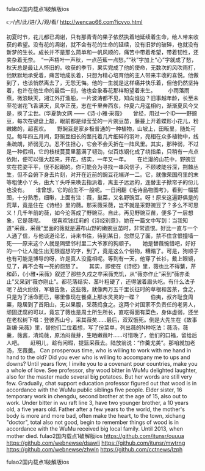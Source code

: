 
fulao2国内载点1破解版ios




👉/点/此/进/入/观/看/ http://wencao66.com?icvvo.html




初夏时节，花儿都已凋谢，只有那青青的果子依然执着地延续着生命，给人带来收获的希望。没有花的凋谢，就不会有花的生命的延续，没有旧梦的破碎，也就没有新梦的生长。成长并不是那么简单和一帆风顺的，痛苦中带着希望，带着韧性，还夹杂着无奈。　“一声梧叶一声秋，一点芭蕉一点愁。”“秋”字加上“心”字就成了愁，秋天总是最让人怀旧的。收获的季节，果实完成了他的使命，无数次的风吹雨打，他默默地承受着，痛苦地成长着，只想为精心培育他的主人带来丰收的喜悦。他做到了，也该悄然离去了，无怨无悔。他的一生就是这样痛并快乐着，但他仍然坚持着，也许在他生命的最后一刻，他也会象春花那样盼望着来生。
　　小雨落雨燕，微浪映天，湘江外打渔船，一片波涛都不见，知向谁边？旧事越年龄，长至未至花谢花飞香满天，风华正茂，志在千里奔西东，仲夏六月遥相约，渐渐夏风今又是，换了尘世。(华夏韵文网
——《诗·小雅·采薇》　　曾经，用过一个ID——野豌豆，每次在键盘上敲，眼前都是绿莹莹的一片豌豆苗，藤蔓上开着蝶形小花儿，粉嫩嫩的，超喜欢。　　野豌豆是家乡极普通的一种植物，山坡上，田畈里，随处可见。每年四五月间，野豌豆细长的茎托着几片细碎的羽叶，亮相在众多植物中，线条疏朗，娇弱无力。忍不住担心，它会不会夭折在一阵风里。其实，那种弱，不过是一种假相，它的枝枝蔓蔓里蓄满了韧劲，似百炼钢化成了绕指柔，只稍有一点点依附，便可以强大起来，开花，结实，一年又一年。　　在烂漫的山花中，野豌豆实在花姿平平，很不起眼的。你可能会为寻找一串风信子，不顾坡陡谷深，荆棘丛生，但不会俯下身去片刻，对开在近前的豌豆花端详一二。它，就像荣国府里的末等粗使小丫头，由大丫头呼来唤去指派着，离主子远远的，连替主子掀帘子的份儿也没有。　　谁曾想，它的前生不一般呢。一日闲翻《毛诗品物图考》，看到一幅插图，十分熟悉，细瞅，上面有注：薇，巢菜，又名野豌豆。呀！原来这遍野俱是的荒草，竟是住在《诗经》里的薇。那采薇采薇，岂不就是采野豌豆了？多么不可思义！几千年前的薇，如今沦落成了野豌豆。自此，再见野豌豆苗，便多了一层想象，它是薇呢。　　很喜欢钱红莉的《诗经别意》，她在一篇文中写到：当我知道“采薇，采薇”里面的薇就是遍布山野的嫩豌豆苗时，非常遗恨。好比一直与一个人通了信，与他谈道论艺，诗来书往，待到某日，忽然见了面，禁不住含恨撞墙一死——原来这个人就是隔壁邻村里二大爷家的狗顺子。　　她是替薇惋惜吧，好好的一个让人能生出无限遐想的字，到了，竟是这么个俗物，糟蹋了。可是，狗顺子也有可能是博导的呀，许是真人没露相呢。等到有一天，他穿了长衫，戴上眼镜，见了，再不会有一死的怨怒了。　　其实，即使在《诗经》里，薇也比不得蘩，芹和茆，《小雅•采薇》叙述了那些久戍之卒采薇充饥，从“薇亦作止”采到“薇亦柔止”又采到“薇亦刚止”。都花落结实、茎叶粗硬了，还得皱着眉头吃。有什么法子呢？战火纷纷，军粮告急，这些薇，就像两万五千里长征时的草根和苦荼，食之，只是为了活命而已，哪里像现在餐桌上那水灵灵的一碟？　　伯夷，叔齐耻食周粟，隐居到了首阳山，无以果腹，采薇捣食之。这两个对国家不负责任的老男人，顽固迂腐的可以，竟忘了薇也是周土所生所长，直吃得面有菜色，身体虚弱，还坐在老松树下唱：登彼西山兮，采其薇矣……最后，双双饿死。倒是大先生在《故事新编·采薇》里，替他们二位着想，写了份菜单，列出薇的N种吃法：薇汤，薇羹，薇酱，清炖薇，原汤闷薇芽，生晒嫩薇叶……可惜晚了，他们的口福，留给后人吧。　　赶明儿，趁有闲暇，提篮采薇去。陆放翁说：“作羹尤美”。那咱就加老汤，烹薇羹。
Can prosperous time, who is willing to work with me hand in hand to the old?
Did you ever who is willing to accompany me to ups and downs?
Until years flow, I invite you to a covenant pour countries, make you a whole of love.
See professor, shy wood bitter in WuMu delighted laughter, also for the master made several big potatoes.
But her words are still very few.
Gradually, chat support education professor figured out that wood is in accordance with the WuMu public siblings five people.
Elder sister, 16 temporary work in chengdu, second brother at the age of 15, also out to work.
Under bitter in wu raft line 3, have two younger brother, a 10 years old, a five years old.
Father after a few years to the world, the mother's body is more and more bad, often make the heart, to the town, xichang "doctor", total also not good, begin to remember things of wood is in accordance with the WuMu received big local family.
Until 2013, when mother died.
fulao2国内载点1破解版ios https://github.com/itunsr/ouuua
https://github.com/webnewse/dsawli
https://github.com/itunsr/mwtrng
https://github.com/webnewse/zhwin
https://github.com/cctnews/lzph





fulao2国内载点1破解版ios
